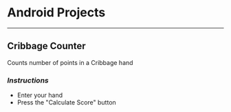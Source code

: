 # __Android Projects__
------------------
## Cribbage Counter
Counts number of points in a Cribbage hand

### *Instructions*
* Enter your hand
* Press the "Calculate Score" button
